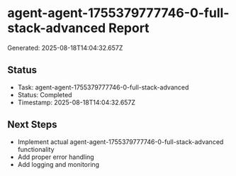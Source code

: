 # agent-agent-1755379777746-0-full-stack-advanced Report

Generated: 2025-08-18T14:04:32.657Z

## Status
- Task: agent-agent-1755379777746-0-full-stack-advanced
- Status: Completed
- Timestamp: 2025-08-18T14:04:32.657Z

## Next Steps
- Implement actual agent-agent-1755379777746-0-full-stack-advanced functionality
- Add proper error handling
- Add logging and monitoring
